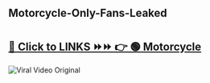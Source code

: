 
 ## Motorcycle-Only-Fans-Leaked

# <h2><a href="https://clipsfans.com/Motorcycle&ref=git">🔗 Click to LINKS ⏩⏩ 👉 🟢 Motorcycle </a></h2>

<a href="https://clipsfans.com/Motorcycle&ref=git" rel="nofollow" data-target="animated-image.originalLink"><img src="https://i.ibb.co.com/xMMVF88/686577567.gif" alt="Viral Video Original" style="max-width: 100%; display: inline-block;" data-target="animated-image.originalImage"></a>
